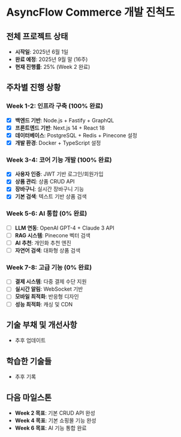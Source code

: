 # AsyncFlow Commerce 개발 진척도

## 전체 프로젝트 상태
- **시작일**: 2025년 6월 1일
- **완료 예정**: 2025년 9월 말 (16주)
- **현재 진행률**: 25% (Week 2 완료)

## 주차별 진행 상황

### Week 1-2: 인프라 구축 (100% 완료)
- [x] **백엔드 기반**: Node.js + Fastify + GraphQL
- [x] **프론트엔드 기반**: Next.js 14 + React 18
- [x] **데이터베이스**: PostgreSQL + Redis + Pinecone 설정
- [x] **개발 환경**: Docker + TypeScript 설정

### Week 3-4: 코어 기능 개발 (100% 완료)
- [x] **사용자 인증**: JWT 기반 로그인/회원가입
- [x] **상품 관리**: 상품 CRUD API
- [x] **장바구니**: 실시간 장바구니 기능
- [x] **기본 검색**: 텍스트 기반 상품 검색

### Week 5-6: AI 통합 (0% 완료)
- [ ] **LLM 연동**: OpenAI GPT-4 + Claude 3 API
- [ ] **RAG 시스템**: Pinecone 벡터 검색
- [ ] **AI 추천**: 개인화 추천 엔진
- [ ] **자연어 검색**: 대화형 상품 검색

### Week 7-8: 고급 기능 (0% 완료)
- [ ] **결제 시스템**: 다중 결제 수단 지원
- [ ] **실시간 알림**: WebSocket 기반
- [ ] **모바일 최적화**: 반응형 디자인
- [ ] **성능 최적화**: 캐싱 및 CDN

## 기술 부채 및 개선사항
- 추후 업데이트

## 학습한 기술들
- 추후 기록

## 다음 마일스톤
- **Week 2 목표**: 기본 CRUD API 완성
- **Week 4 목표**: 기본 쇼핑몰 기능 완성
- **Week 6 목표**: AI 기능 통합 완료